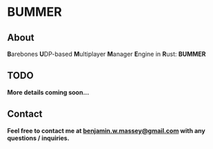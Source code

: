 # BUMMER

## About

<b>B</b>arebones <b>U</b>DP-based <b>M</b>ultiplayer <b>M</b>anager <b>E</b>ngine in <b>R</b>ust: <b>BUMMER<b>

## TODO

More details coming soon...

## Contact

Feel free to contact me at benjamin.w.massey@gmail.com with any questions / inquiries.